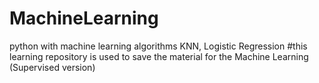 # MachineLearning
python with machine learning algorithms KNN, Logistic Regression
#this learning repository is used to save the material for the Machine Learning (Supervised version)

